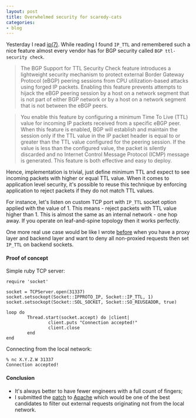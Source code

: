 ```yaml
---
layout: post
title: Overwhelmed security for scaredy-cats
categories:
- blog
---
```


Yesterday I read [ip(7)](http://man7.org/linux/man-pages/man7/ip.7.html). While reading I found `IP_TTL` and remembered such a nice feature almost every vendor has for BGP security called `BGP ttl-security check`.

>The BGP Support for TTL Security Check feature introduces a lightweight security mechanism to protect external Border Gateway Protocol (eBGP) peering sessions from CPU utilization-based attacks using forged IP packets. Enabling this feature prevents attempts to hijack the eBGP peering session by a host on a network segment that is not part of either BGP network or by a host on a network segment that is not between the eBGP peers.

>You enable this feature by configuring a minimum Time To Live (TTL) value for incoming IP packets received from a specific eBGP peer. When this feature is enabled, BGP will establish and maintain the session only if the TTL value in the IP packet header is equal to or greater than the TTL value configured for the peering session. If the value is less than the configured value, the packet is silently discarded and no Internet Control Message Protocol (ICMP) message is generated. This feature is both effective and easy to deploy.

Hence, implementation is trivial, just define minimum TTL and expect to see incoming packets with higher or equal TTL value. When it comes to application level security, it's possible to reuse this technique by enforcing application to reject packets if they do not match TTL values.

For instance, let's listen on custom TCP port with `IP_TTL` socket option applied with the value of 1. This means - reject packets with TTL value higher than 1. This is almost the same as an internal network - one hop away. If you operate on leaf-and-spine topology then it works perfectly.

One more real use case would be like I wrote [before](http://blog.donatas.net/blog/2017/04/20/http-request-validation/) when you have a proxy layer and backend layer and want to deny all non-proxied requests then set `IP_TTL` on backend sockets.

#### Proof of concept

Simple ruby TCP server:

```
require 'socket'

socket = TCPServer.open(31337)
socket.setsockopt(Socket::IPPROTO_IP, Socket::IP_TTL, 1)
socket.setsockopt(Socket::SOL_SOCKET, Socket::SO_REUSEADDR, true)

loop do
        Thread.start(socket.accept) do |client|
                client.puts "Connection accepted!"
                client.close
        end
end
```

Connecting from the local network:
```
% nc X.Y.Z.W 31337
Connection accepted!
```

#### Conclusion

* It's always better to have fewer engineers with a full count of fingers;
* I submitted the [patch](https://lists.apache.org/thread.html/27fc46427e5f7aa6b86c5490eb127f0a6d74fecce32d70c62c038749@%3Cdev.httpd.apache.org%3E) to [Apache](http://httpd.apache.org/) which would be one of the best candidates to filter out external requests originating not from the local network.
